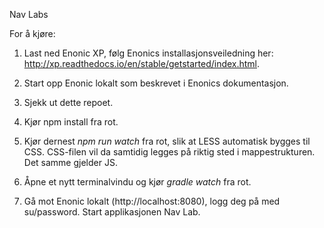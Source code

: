 Nav Labs

For å kjøre: 

1) Last ned Enonic XP, følg Enonics installasjonsveiledning her: http://xp.readthedocs.io/en/stable/getstarted/index.html. 

2) Start opp Enonic lokalt som beskrevet i Enonics dokumentasjon.

2) Sjekk ut dette repoet.

3) Kjør npm install fra rot.

4) Kjør dernest *npm run watch* fra rot, slik at LESS automatisk bygges til CSS. CSS-filen vil da samtidig legges på riktig sted i mappestrukturen. Det samme gjelder JS. 

5) Åpne et nytt terminalvindu og kjør *gradle watch* fra rot. 

6) Gå mot Enonic lokalt (http://localhost:8080), logg deg på med su/password. Start applikasjonen Nav Lab.